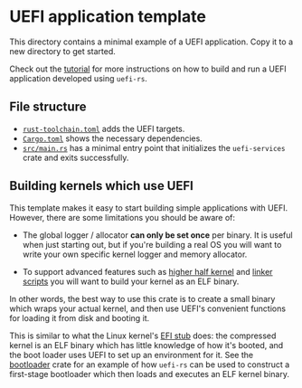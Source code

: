 # UEFI application template

This directory contains a minimal example of a UEFI application.
Copy it to a new directory to get started.

Check out the [tutorial] for more instructions on how to build and run a
UEFI application developed using `uefi-rs`.

## File structure

- [`rust-toolchain.toml`](rust-toolchain.toml) adds the UEFI targets.
- [`Cargo.toml`](./Cargo.toml) shows the necessary dependencies.
- [`src/main.rs`](./src/main.rs) has a minimal entry point that
  initializes the `uefi-services` crate and exits successfully.

## Building kernels which use UEFI

This template makes it easy to start building simple applications with UEFI.
However, there are some limitations you should be aware of:

- The global logger / allocator **can only be set once** per binary.
  It is useful when just starting out, but if you're building a real OS you will
  want to write your own specific kernel logger and memory allocator.

- To support advanced features such as [higher half kernel] and [linker scripts]
  you will want to build your kernel as an ELF binary.

In other words, the best way to use this crate is to create a small binary which
wraps your actual kernel, and then use UEFI's convenient functions for loading
it from disk and booting it.

This is similar to what the Linux kernel's [EFI stub] does: the compressed kernel
is an ELF binary which has little knowledge of how it's booted, and the boot loader
uses UEFI to set up an environment for it. See the [bootloader] crate for an example
of how `uefi-rs` can be used to construct a first-stage bootloader which then
loads and executes an ELF kernel binary.

[higher half kernel]: https://wiki.osdev.org/Higher_Half_Kernel
[linker scripts]: https://sourceware.org/binutils/docs/ld/Scripts.html
[EFI stub]: https://www.kernel.org/doc/Documentation/efi-stub.txt
[bootloader]: https://github.com/rust-osdev/bootloader
[tutorial]: https://rust-osdev.github.io/uefi-rs/HEAD/tutorial/introduction.html
